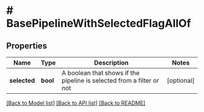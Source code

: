 # # BasePipelineWithSelectedFlagAllOf

## Properties

Name | Type | Description | Notes
------------ | ------------- | ------------- | -------------
**selected** | **bool** | A boolean that shows if the pipeline is selected from a filter or not | [optional]

[[Back to Model list]](../../README.md#models) [[Back to API list]](../../README.md#endpoints) [[Back to README]](../../README.md)
